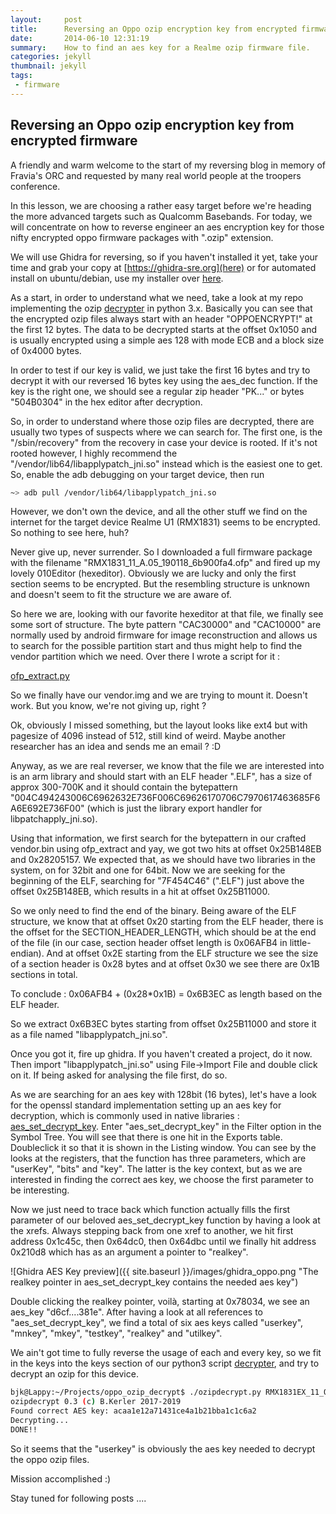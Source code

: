 ```yaml
---
layout:     post
title:      Reversing an Oppo ozip encryption key from encrypted firmware
date:       2014-06-10 12:31:19
summary:    How to find an aes key for a Realme ozip firmware file.
categories: jekyll
thumbnail: jekyll
tags:
 - firmware
---
```


## Reversing an Oppo ozip encryption key from encrypted firmware

A friendly and warm welcome to the start of my reversing blog in memory of Fravia's ORC and requested by many real world people at the troopers conference.

In this lesson, we are choosing a rather easy target before we're heading the more advanced targets such as Qualcomm Basebands. For today, we will concentrate on how to reverse engineer an aes encryption key for those nifty encrypted oppo firmware packages with ".ozip" extension.

We will use Ghidra for reversing, so if you haven't installed it yet, take your time and grab your copy at [https://ghidra-sre.org](here) or for automated install on ubuntu/debian, use my installer over [here](https://github.com/bkerler/ghidra_installer).

As a start, in order to understand what we need, take a look at my repo implementing the ozip [decrypter](https://github.com/bkerler/oppo_ozip_decrypt/blob/master/ozipdecrypt.py) in python 3.x. Basically you can see that the encrypted ozip files always start with an header "OPPOENCRYPT!" at the first 12 bytes. The data to be decrypted starts at the offset 0x1050 and is usually encrypted using a simple aes 128 with mode ECB and a block size of 0x4000 bytes.

In order to test if our key is valid, we just take the first 16 bytes and try to decrypt it with our reversed 16 bytes key using the aes_dec function. If the key is the right one, we should see a regular zip header "PK..." or bytes "504B0304" in the hex editor after decryption.

So, in order to understand where those ozip files are decrypted, there are usually two types of suspects where we can search for. The first one, is the "/sbin/recovery" from the recovery in case your device is rooted. If it's not rooted however, I highly recommend the "/vendor/lib64/libapplypatch_jni.so" instead which is the easiest one to get. So, enable the adb debugging on your target device, then run 

```bash
~> adb pull /vendor/lib64/libapplypatch_jni.so
```

However, we don't own the device, and all the other stuff we find on the internet for the target device Realme U1 (RMX1831) seems to be encrypted. So nothing to see here, huh? 

Never give up, never surrender. So I downloaded a full firmware package with the filename "RMX1831_11_A.05_190118_6b900fa4.ofp"
and fired up my lovely 010Editor (hexeditor). Obviously we are lucky and only the first section seems to be encrypted. But the resembling structure is unknown and doesn't seem to fit the structure we are aware of.

So here we are, looking with our favorite hexeditor at that file, we finally see some sort of structure. The byte pattern "CAC30000" and "CAC10000" are normally used by android firmware for image reconstruction and allows us to search for the possible partition start and thus might help to find the vendor partition which we need. Over there I wrote a script for it :

[ofp_extract.py](https://github.com/bkerler/bkerler.github.io/stuff/ofp_extract.py)

So we finally have our vendor.img and we are trying to mount it. Doesn't work. But you know, we're not giving up, right ?

Ok, obviously I missed something, but the layout looks like ext4 but with pagesize of 4096 instead of 512, still kind of weird.
Maybe another researcher has an idea and sends me an email ? :D

Anyway, as we are real reverser, we know that the file we are interested into is an arm library and should start with an ELF header ".ELF", has a size of approx 300-700K and it should contain the bytepattern "004C494243006C6962632E736F006C69626170706C7970617463685F6A6E692E736F00" (which is just the library export handler for libpatchapply_jni.so).

Using that information, we first search for the bytepattern in our crafted vendor.bin using ofp_extract and yay, we got two hits at offset 0x25B148EB and 0x28205157. We expected that, as we should have two libraries in the system, on for 32bit and one for 64bit. Now we are seeking for the beginning
of the ELF, searching for "7F454C46" (".ELF") just above the offset 0x25B148EB, which results in a hit at offset 0x25B11000.

So we only need to find the end of the binary. Being aware of the ELF structure, we know that at offset 0x20 starting from the ELF header, there is the offset for the SECTION_HEADER_LENGTH, which should be at the end of the file (in our case, section header offset length is 0x06AFB4 in little-endian). And at offset 0x2E starting from the ELF structure we see the size of a section header is 0x28 bytes and at offset 0x30 we see there are 0x1B sections in total. 

To conclude : 0x06AFB4 + (0x28*0x1B) = 0x6B3EC as length based on the ELF header.

So we extract 0x6B3EC bytes starting from offset 0x25B11000 and store it as a file named "libapplypatch_jni.so".

Once you got it, fire up ghidra. If you haven't created a project, do it now. Then import "libapplypatch_jni.so" using File->Import File and double click on it. If being asked for analysing the file first, do so.

As we are searching for an aes key with 128bit (16 bytes), let's have a look for the openssl standard implementation setting up an aes key for decryption, which is commonly used in native libraries : [aes_set_decrypt_key](https://docs.huihoo.com/doxygen/openssl/1.0.1c/crypto_2aes_2aes_8h.html#a2091bfbf02d00a2f4ce67085d1a0d0ac). Enter "aes_set_decrypt_key" in the Filter option in the Symbol Tree. You will see that there is one hit in the Exports table. Doubleclick it so that it is shown in the Listing window. You can see by the looks at the registers, that the function has three parameters, which are "userKey", "bits" and "key". The latter is the key context, but as we are interested in finding the correct aes key, we choose the first parameter to be interesting.

Now we just need to trace back which function actually fills the first parameter of our beloved aes_set_decrypt_key function by having a look at the xrefs. Always stepping back from one xref to another, we hit first address 0x1c45c, then 0x64dc0, then 0x64dbc until we finally hit address 0x210d8 which has as an argument a pointer to "realkey". 

![Ghidra AES Key preview]({{ site.baseurl }}/images/ghidra_oppo.png "The realkey pointer in aes_set_decrypt_key contains the needed aes key")

Double clicking the realkey pointer, voilà, starting at 0x78034, we see an aes_key "d6cf....381e". After having a look at all references to "aes_set_decrypt_key", we find a total of six aes keys called "userkey", "mnkey", "mkey", "testkey", "realkey" and "utilkey".

We ain't got time to fully reverse the usage of each and every key, so we fit in the keys into the keys section of our python3 script [decrypter](https://github.com/bkerler/oppo_ozip_decrypt/blob/master/ozipdecrypt.py), and try to decrypt an ozip for this device.

```bash
bjk@Lappy:~/Projects/oppo_ozip_decrypt$ ./ozipdecrypt.py RMX1831EX_11_OTA_0070_all_UqwwgT6ye4J1.ozip 
ozipdecrypt 0.3 (c) B.Kerler 2017-2019
Found correct AES key: acaa1e12a71431ce4a1b21bba1c1c6a2
Decrypting...
DONE!!
```

So it seems that the "userkey" is obviously the aes key needed to decrypt the oppo ozip files.

Mission accomplished :)

Stay tuned for following posts ....